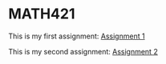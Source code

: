 # MATH421
 
This is my first assignment: [Assignment 1](Assignment1.html) 

This is my second assignment: [Assignment 2](Assignment2.html)